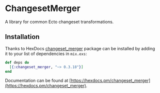 # ChangesetMerger

A library for common Ecto changeset transformations.

## Installation

Thanks to HexDocs [changeset_merger](https://hex.pm/packages/changeset_merger) package can be installed
by adding it to your list of dependencies in `mix.exs`:

```elixir
def deps do
  [{:changeset_merger, "~> 0.3.18"}]
end
```

Documentation can
be found at [https://hexdocs.pm/changeset_merger](https://hexdocs.pm/changeset_merger).

